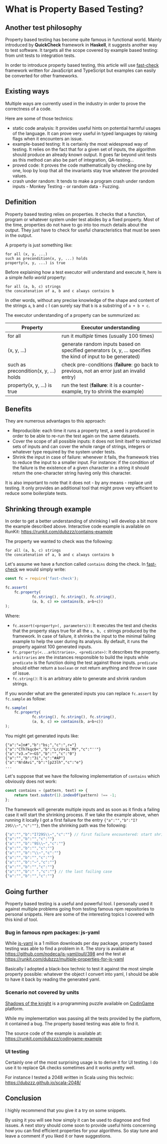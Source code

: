 # What is Property Based Testing?
## Another test philosophy

Property based testing has become quite famous in functional world. Mainly introduced by **QuickCheck** framework in **Haskell**, it suggests another way to test software. It targets all the scope covered by example based testing: from unit tests to integration tests.

In order to introduce property based testing, this article will use [fast-check](https://github.com/dubzzz/fast-check) framework written for JavaScript and TypeScript but examples can easily be converted for other frameworks.

## Existing ways

Multiple ways are currently used in the industry in order to prove the correctness of a code.

Here are some of those technics:
- static code analysis: It provides useful hints on potential harmful usages of the language. It can prove very useful in typed languages by raising flags when it encounters an issue.
- example-based testing: It is certainly the most widespread way of testing. It relies on the fact that for a given set of inputs, the algorithm should produce an already known output. It goes far beyond unit tests as this method can also be part of integration, QA-testing...
- proved code: It proves the code mathematically by checking one by one, loop by loop that all the invariants stay true whatever the provided values.
- crash under random: It tends to make a program crash under random inputs - Monkey Testing - or random data - Fuzzing.

## Definition

Property based testing relies on properties. It checks that a function, program or whatever system under test abides by a fixed property. Most of the time, properties do not have to go into too much details about the output. They just have to check for useful characteristics that must be seen in the output.

A property is just something like:

    for all (x, y, ...)
    such as precondition(x, y, ...) holds
    property(x, y, ...) is true

Before explaining how a test executor will understand and execute it, here is a simple _hello world_ property:

    for all (a, b, c) strings
    the concatenation of a, b and c always contains b

In other words, without any precise knowledge of the shape and content of the strings `a`, `b` and `c` I can surely say that `b` is a substring of `a + b + c`.

The executor understanding of a property can be summurized as:

|Property   |Executor understanding |
|-----------|-----------------------|
|for all    |run it _multiple_ times (usually 100 times)|
|(x, y, ...)|generate random inputs based on specified generators (x, y, ... specifies the kind of input to be generated)|
|such as precondition(x, y, ...) holds|check pre-conditions (**failure**: go back to previous, not an error just an invalid entry)|
|property(x, y, ...) is true|run the test (**failure**: it is a counter-example, try to shrink the example)|

## Benefits

They are numerous advantages to this approach:

- Reproducible: each time it runs a property test, a seed is produced in order to be able to re-run the test again on the same datasets.
- Cover the scope of all possible inputs: it does not limit itself to restricted sets of inputs and can cover the whole range of strings, integers or whatever type required by the system under tests.
- Shrink the input in case of failure: whenever it fails, the framework tries to reduce the input to a smaller input. For instance: if the condition of the failure is the existence of a given character in a string it should return the one-character string having only this character.

It is also important to note that it does not - by any means - replace unit testing. It only provides an additional tool that might prove very efficient to reduce some boilerplate tests. 

## Shrinking through example

In order to get a better understanding of shrinking I will develop a bit more the example described above. Interactive code example is available on RunKit: https://runkit.com/dubzzz/contains-example

The property we wanted to check was the following:

    for all (a, b, c) strings
    the concatenation of a, b and c always contains b

Let's assume we have a function called `contains` doing the check. In [fast-check](https://github.com/dubzzz/fast-check) we would simply write:

```js
const fc = require('fast-check');

fc.assert(
    fc.property(
            fc.string(), fc.string(), fc.string(),
            (a, b, c) => contains(b, a+b+c))
);
```

Where:
- `fc.assert(<property>(, parameters))`: It executes the test and checks that the property stays true for all the `a, b, c` strings produced by the framework. In case of failure, it shrinks the input to the minimal failing example to help the user during its analysis. By default, it runs the property against 100 generated inputs.
- `fc.property(<...arbitraries>, <predicate>)`: It describes the property. `arbitraries` are the instances responsible to build the inputs while `predicate` is the function doing the test against those inputs. `predicate` should either return a `boolean` or not return anything and throw in case of issue.
- `fc.string()`: It is an arbitrary able to generate and shrink random strings.

If you wonder what are the generated inputs you can replace `fc.assert` by `fc.sample` as follow:

```js
fc.sample(
    fc.property(
            fc.string(), fc.string(), fc.string(),
            (a, b, c) => contains(b, a+b+c))
);
```

You might get generated inputs like:

```
{"a":"=]n#","b":"bs;","c":",r="}
{"a":"CTh7kqc0<","b":"Lr/U+1L`MV","c":"''"}
{"a":"v3.=^>~GS","b":"","c":"0"}
{"a":"","b":"3i","c":"#AP"}
{"a":"N!dAvi","b":"[p23lh","c":"e"}
...
```

Let's suppose that we have the following implementation of `contains` which obviously does not work:

```javascript
const contains = (pattern, text) => {
    return text.substr(1).indexOf(pattern) !== -1;
};
```

The framework will generate multiple inputs and as soon as it finds a failing case it will start the shrinking process. If we take the example above, when running it locally I got a first failure for the entry `{"a":"","b":"I?29S\\~","c":""}`, then the shrinking path was the following:

```javascript
{"a":"","b":"I?29S\\~","c":""} // first failure encountered: start shrinking process
{"a":"","b":"","c":""}
{"a":"","b":"9S\\~","c":""}
{"a":"","b":"","c":""}
{"a":"","b":"\\~","c":""}
{"a":"","b":"","c":""}
{"a":"","b":"~","c":""}
{"a":"","b":"","c":""}
{"a":"","b":" ","c":""} // the last failing case
{"a":"","b":"","c":""}
```

## Going further

Property based testing is a useful and powerful tool. I personally used it against multiple problems going from testing famous npm repositories to personal snippets. Here are some of the interesting topics I covered with this kind of tool.

### Bug in famous npm packages: js-yaml

While [js-yaml](https://www.npmjs.com/package/js-yaml) is a 1 million downloads per day package, property based testing was able to find a problem in it. The story is available at https://github.com/nodeca/js-yaml/pull/398 and the test at https://runkit.com/dubzzz/multiple-properties-for-js-yaml

Basically I adopted a black-box technic to test it against the most simple property possible: whatever the object I convert into yaml, I should be able to have it back by reading the generated yaml.

### Scenario not covered by units

[Shadows of the knight](https://www.codingame.com/training/medium/shadows-of-the-knight-episode-1) is a programming puzzle available on [CodinGame](https://www.codingame.com/) platform.

While my implementation was passing all the tests provided by the platform, it contained a bug. The property based testing was able to find it.

The source code of the example is available at: https://runkit.com/dubzzz/codingame-example

### UI testing

Certainly one of the most surprising usage is to derive it for UI testing.
I do use it to replace QA checks sometimes and it works pretty well.

For instance I tested a 2048 written in Scala using this technic: https://dubzzz.github.io/scala-2048/

## Conclusion

I highly recommend that you give it a try on some snippets.

By using it you will see how simply it can be used to diagnose and find issues.
A next story should come soon to provide useful hints concerning how you can find efficient properties for your algorithms.
So stay tune and leave a comment if you liked it or have suggestions.
